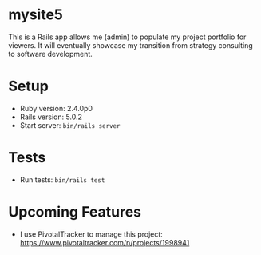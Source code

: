 # mysite5

This is a Rails app allows me (admin) to populate my project portfolio for viewers.  It will eventually showcase my transition from strategy consulting to software development.


# Setup

* Ruby version: 2.4.0p0
* Rails version: 5.0.2
* Start server: `bin/rails server`


# Tests

* Run tests: `bin/rails test`


# Upcoming Features

* I use PivotalTracker to manage this project: https://www.pivotaltracker.com/n/projects/1998941
